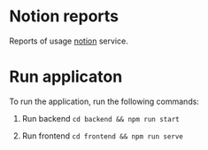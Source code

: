 # Notion reports

Reports of usage [notion](https://www.notion.so/) service. 

# Run applicaton
To run the application, run the following commands:

1. Run backend
    `cd backend && npm run start`

2. Run frontend
    `cd frontend && npm run serve`
